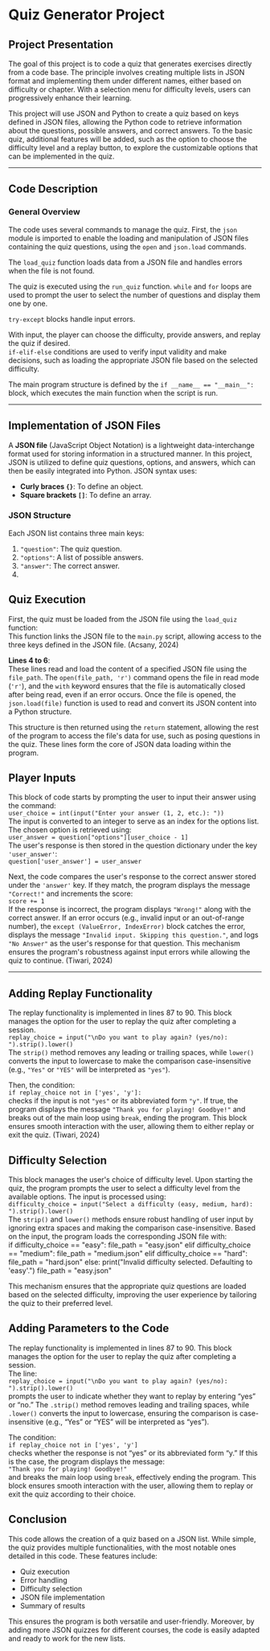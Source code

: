 # Quiz Generator Project

## Project Presentation

The goal of this project is to code a quiz that generates exercises directly from a code base. The principle involves creating multiple lists in JSON format and implementing them under different names, either based on difficulty or chapter. With a selection menu for difficulty levels, users can progressively enhance their learning.

This project will use JSON and Python to create a quiz based on keys defined in JSON files, allowing the Python code to retrieve information about the questions, possible answers, and correct answers. To the basic quiz, additional features will be added, such as the option to choose the difficulty level and a replay button, to explore the customizable options that can be implemented in the quiz.

---

## Code Description

### General Overview
The code uses several commands to manage the quiz. First, the `json` module is imported to enable the loading and manipulation of JSON files containing the quiz questions, using the `open` and `json.load` commands.

The `load_quiz` function loads data from a JSON file and handles errors when the file is not found.

The quiz is executed using the `run_quiz` function. `while` and `for` loops are used to prompt the user to select the number of questions and display them one by one.

`try-except` blocks handle input errors.

With input, the player can choose the difficulty, provide answers, and replay the quiz if desired.  
`if-elif-else` conditions are used to verify input validity and make decisions, such as loading the appropriate JSON file based on the selected difficulty.

The main program structure is defined by the `if __name__ == "__main__":` block, which executes the main function when the script is run.

---

## Implementation of JSON Files

A **JSON file** (JavaScript Object Notation) is a lightweight data-interchange format used for storing information in a structured manner. In this project, JSON is utilized to define quiz questions, options, and answers, which can then be easily integrated into Python. JSON syntax uses:
- **Curly braces `{}`**: To define an object.
- **Square brackets `[]`**: To define an array.

### JSON Structure

Each JSON list contains three main keys:
1. `"question"`: The quiz question.
2. `"options"`: A list of possible answers.
3. `"answer"`: The correct answer.
4. 
## Quiz Execution

First, the quiz must be loaded from the JSON file using the `load_quiz` function:  
This function links the JSON file to the `main.py` script, allowing access to the three keys defined in the JSON file. (Acsany, 2024)

**Lines 4 to 6**:  
These lines read and load the content of a specified JSON file using the `file_path`. The `open(file_path, 'r')` command opens the file in read mode (`'r'`), and the `with` keyword ensures that the file is automatically closed after being read, even if an error occurs. Once the file is opened, the `json.load(file)` function is used to read and convert its JSON content into a Python structure.  

This structure is then returned using the `return` statement, allowing the rest of the program to access the file's data for use, such as posing questions in the quiz. These lines form the core of JSON data loading within the program.
## Player Inputs

This block of code starts by prompting the user to input their answer using the command:  
`user_choice = int(input("Enter your answer (1, 2, etc.): "))`  
The input is converted to an integer to serve as an index for the options list. The chosen option is retrieved using:  
`user_answer = question["options"][user_choice - 1]`  
The user's response is then stored in the question dictionary under the key `'user_answer'`:  
`question['user_answer'] = user_answer`  

Next, the code compares the user's response to the correct answer stored under the `'answer'` key. If they match, the program displays the message `"Correct!"` and increments the score:  
`score += 1`  
If the response is incorrect, the program displays `"Wrong!"` along with the correct answer. If an error occurs (e.g., invalid input or an out-of-range number), the `except (ValueError, IndexError)` block catches the error, displays the message `"Invalid input. Skipping this question."`, and logs `"No Answer"` as the user's response for that question. This mechanism ensures the program's robustness against input errors while allowing the quiz to continue. (Tiwari, 2024)

---

## Adding Replay Functionality

The replay functionality is implemented in lines 87 to 90. This block manages the option for the user to replay the quiz after completing a session.  
`replay_choice = input("\nDo you want to play again? (yes/no): ").strip().lower()`  
The `strip()` method removes any leading or trailing spaces, while `lower()` converts the input to lowercase to make the comparison case-insensitive (e.g., `"Yes"` or `"YES"` will be interpreted as `"yes"`).

Then, the condition:  
`if replay_choice not in ['yes', 'y']:`  
checks if the input is not `"yes"` or its abbreviated form `"y"`. If true, the program displays the message `"Thank you for playing! Goodbye!"` and breaks out of the main loop using `break`, ending the program. This block ensures smooth interaction with the user, allowing them to either replay or exit the quiz. (Tiwari, 2024)

## Difficulty Selection

This block manages the user's choice of difficulty level. Upon starting the quiz, the program prompts the user to select a difficulty level from the available options. The input is processed using:  
`difficulty_choice = input("Select a difficulty (easy, medium, hard): ").strip().lower()`  
The `strip()` and `lower()` methods ensure robust handling of user input by ignoring extra spaces and making the comparison case-insensitive. Based on the input, the program loads the corresponding JSON file with:  
if difficulty_choice == "easy":
    file_path = "easy.json"
elif difficulty_choice == "medium":
    file_path = "medium.json"
elif difficulty_choice == "hard":
    file_path = "hard.json"
else:
    print("Invalid difficulty selected. Defaulting to 'easy'.")
    file_path = "easy.json"

This mechanism ensures that the appropriate quiz questions are loaded based on the selected difficulty, improving the user experience by tailoring the quiz to their preferred level.
## Adding Parameters to the Code

The replay functionality is implemented in lines 87 to 90. This block manages the option for the user to replay the quiz after completing a session.  
The line:  
`replay_choice = input("\nDo you want to play again? (yes/no): ").strip().lower()`  
prompts the user to indicate whether they want to replay by entering “yes” or “no.” The `.strip()` method removes leading and trailing spaces, while `.lower()` converts the input to lowercase, ensuring the comparison is case-insensitive (e.g., “Yes” or “YES” will be interpreted as “yes”).

The condition:  
`if replay_choice not in ['yes', 'y']`  
checks whether the response is not “yes” or its abbreviated form “y.” If this is the case, the program displays the message:  
`"Thank you for playing! Goodbye!"`  
and breaks the main loop using `break`, effectively ending the program. This block ensures smooth interaction with the user, allowing them to replay or exit the quiz according to their choice.
## Conclusion

This code allows the creation of a quiz based on a JSON list. While simple, the quiz provides multiple functionalities, with the most notable ones detailed in this code. These features include:  
- Quiz execution  
- Error handling  
- Difficulty selection  
- JSON file implementation  
- Summary of results  

This ensures the program is both versatile and user-friendly. Moreover, by adding more JSON quizzes for different courses, the code is easily adapted and ready to work for the new lists.

